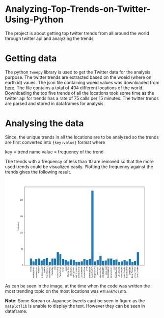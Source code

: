 # Analyzing-Top-Trends-on-Twitter-Using-Python

The project is about getting top twitter trends from all around the world through twitter api and analyzing the trends

# Getting data

The python `tweepy` library is used to get the Twitter data for the analysis purpose. The twitter trends are extracted based on
the woeid (where on earth id) vaues. The json file containing woeid values was downloaded from [here](https://codebeautify.org/jsonviewer/f83352).
The file contains a total of 404 different locations of the world. Downloading the top five trends of all the locations took 
some time as the twitter api for trends has a rate of 75 calls per 15 minutes. The twitter trends are parsed and stored in 
dataframes for analysis.

# Analysing the data

Since, the unique trends in all the locations are to be analyzed so the trends are first converted into `{key:value}` format 
where

  key   = trend name
  value = frequency of the trend
  
The trends with a frequency of less than 10 are removed so that the more used trends could be visualized easily. 
Plotting the frequency against the trends gives the following result.
  ![](Top_tweets.jpg)

As can be seen in the image, at the time when the code was written the most trending topic on the most locations 
was `#ThankYosBTS`. 

**Note:** Some Korean or Japanese tweets cant be seen in figure as the `matplotlib` is unable to display the text. However 
they can be seen in dataframe.
